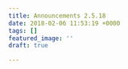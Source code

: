 ```yaml
---
title: Announcements 2.5.18
date: 2018-02-06 11:53:19 +0000
tags: []
featured_image: ''
draft: true

---
```


